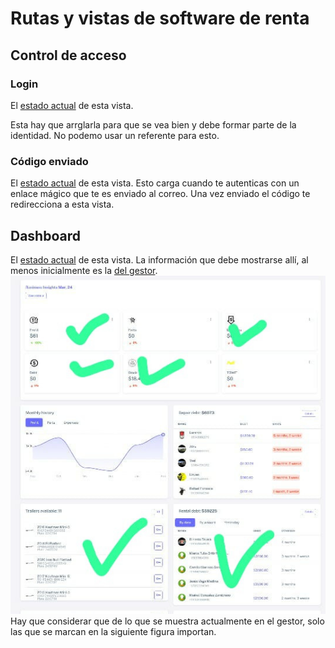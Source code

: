 # Rutas y vistas de software de renta

## Control de acceso

### Login
El [estado actual](https://fleet.crabdance.com/signin) de esta vista.

Esta hay que arrglarla para que se vea bien y debe formar parte de la identidad. No podemo usar un referente para esto.

### Código enviado
El [estado actual](https://fleet.crabdance.com/verifyRequest) de esta vista. Esto carga cuando te autenticas con un enlace mágico que te es enviado al correo. Una vez enviado el código te redirecciona a esta vista.

## Dashboard

El [estado actual](https://fleet.crabdance.com/dashboard) de esta vista.
La información que debe mostrarse allí, al menos inicialmente es la [del gestor](https://playground.towithouston.com/erp/). 
![Alt text](./dashboard.jpeg "Dashboard del gestor")
Hay que considerar que de lo que se muestra actualmente en el gestor, solo las que se marcan en la siguiente figura importan.








